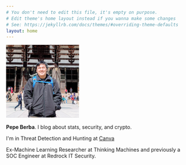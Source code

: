 ```yaml
---
# You don't need to edit this file, it's empty on purpose.
# Edit theme's home layout instead if you wanna make some changes
# See: https://jekyllrb.com/docs/themes/#overriding-theme-defaults
layout: home
---
```


<div class="divider">
    <div class="left">
        <img id="profilepic" width="200" height="200" src="assets/profile.png" alt="Profile">
    </div>
    <div class="right">
        <p>
            <b> Pepe Berba</b>. I blog about stats, security, and crypto. 
        </p>
        <p>
            I'm in Threat Detection and Hunting at <a
            href="https://canva.com/">Canva</a>
        </p>
        <p>
            Ex-Machine Learning Researcher at Thinking Machines and previously a SOC Engineer at Redrock IT Security.
        </p>
    </div>
</div>